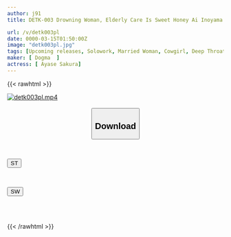 ```yaml
---
author: j91
title: DETK-003 Drowning Woman, Elderly Care Is Sweet Honey Ai Inoyama

url: /v/detk003pl
date: 0000-03-15T01:50:00Z
image: "detk003pl.jpg"
tags: [Upcoming releases, Solowork, Married Woman, Cowgirl, Deep Throating, Drama, Submissive Woman	]
maker: [ Dogma  ]
actress: [ Ayase Sakura]
---
```



{{< rawhtml >}}

<div class="video" data-videoid="pending_link_2.html">
    <a href="javascript:;">
        <img src="/v/detk003pl/detk003pl.jpg" width="WIDTH" height="HEIGHT" alt="detk003pl.mp4" loading="lazy">
    </a>
</div>

<script type="text/javascript" src="https://j91.asia/asset/on-demand-pend.js"></script>

<br>
  <link rel="stylesheet" href="https://j91.asia/asset/bs5.css">
  
  <center>
  <button class="btn btn-primary" type="button" data-bs-toggle="collapse" data-bs-target=".multi-collapse" aria-expanded="false" aria-controls="multiCollapseExample1 multiCollapseExample2"><h2>Download</h2></button></center>
</p>
<div class="row">
  <div class="col">
    <div class="collapse multi-collapse" id="multiCollapseExample1">
      <div class="card card-body">
	      	      <br>
<div class="buttons">  
<p><a href="https://j91.asia/pending_link_2.html" target="_blank"><button class="btn-hover color-3"><i class="fa fa-download"></i> ST</button></a></p></div>
    </div>
  </div>
</div>
  <div class="col">
    <div class="collapse multi-collapse" id="multiCollapseExample2">
      <div class="card card-body">
	      <br>
<div class="buttons">
<p><a href="https://j91.asia/pending_link_2.html" target="_blank"><button class="btn-hover color-2"><i class="fa fa-download"></i> SW</button></a></p></div>
<br><br>
      </div>
    </div>
  </div>
</div>

{{< /rawhtml >}}